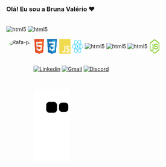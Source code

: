 ### Olá! Eu sou a Bruna Valério ❤️

<br/>

<div style="display: inline_block">


<img align='center' alt='html5'   height="180em" src='https://github-readme-stats.vercel.app/api?username=bruna23&show_icons=true&theme=onedark'/>
<img align='center' alt='html5'   height="180em" src='https://github-readme-stats.vercel.app/api/top-langs/?username=bruna23&theme=onedark'/>


</div>

<br/>

<div style="display: inline_block">

<img align='center' alt='html5' width="30" height="40" src='https://raw.githubusercontent.com/devicons/devicon/master/icons/html5/html5-original.svg'/>
<img align='center' alt='html5'  width="30" height="40" src='https://raw.githubusercontent.com/devicons/devicon/master/icons/css3/css3-original.svg'/>
<img align='center' alt='html5'  width="30" height="40" src='https://raw.githubusercontent.com/devicons/devicon/master/icons/javascript/javascript-plain.svg'/>
<img align='center' alt='html5'  width="30" height="40" src='https://raw.githubusercontent.com/devicons/devicon/master/icons/react/react-original.svg'/>
<img align='center' alt='html5'  width="30" height="40" src='https://raw.githubusercontent.com/jmnote/z-icons/master/svg/git.svg'>
<img align='center' alt='html5' width="30" height="40" src='https://camo.githubusercontent.com/ed93c2b000a76ceaad1503e7eb9356591b885227e82a36a005b9d3498b303ba5/68747470733a2f2f7777772e766563746f726c6f676f2e7a6f6e652f6c6f676f732f6669676d612f6669676d612d69636f6e2e737667'/>
<img align='center' alt='html5'  width="30" height="40" src='https://raw.githubusercontent.com/jmnote/z-icons/master/svg/bootstrap.svg'/>
<img align='center' alt='html5'  width="30" height="40" src='https://raw.githubusercontent.com/devicons/devicon/1119b9f84c0290e0f0b38982099a2bd027a48bf1/icons/nodejs/nodejs-original.svg'/>
<img align="left" alt="Rafa-pic" height="150" style="border-radius:50px;" src="https://cdn.picrew.me/shareImg/org/202211/1560768_7e1D2FCF.png">


</div>
<div>

<br/>


[![Linkedin](https://img.shields.io/badge/LinkedIn-0077B5?style=for-the-badge&logo=linkedin&logoColor=white)](https://www.linkedin.com/in/bruna-valerio/)
[![Gmail](https://img.shields.io/badge/Gmail-D14836?style=for-the-badge&logo=gmail&logoColor=white)](https://www.linkedin.com/in/bruna-valerio/)
[![Discord](https://img.shields.io/badge/Discord-7289DA?style=for-the-badge&logo=discord&logoColor=white)](https://www.discord.com/in/bruna-valerio#1110/)



<br/>

![Snake animation](https://github.com/bruna23/bruna23/blob/output/github-contribution-grid-snake.svg)



